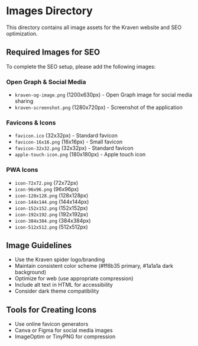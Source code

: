 # Images Directory

This directory contains all image assets for the Kraven website and SEO optimization.

## Required Images for SEO

To complete the SEO setup, please add the following images:

### Open Graph & Social Media
- `kraven-og-image.png` (1200x630px) - Open Graph image for social media sharing
- `kraven-screenshot.png` (1280x720px) - Screenshot of the application

### Favicons & Icons
- `favicon.ico` (32x32px) - Standard favicon
- `favicon-16x16.png` (16x16px) - Small favicon
- `favicon-32x32.png` (32x32px) - Standard favicon
- `apple-touch-icon.png` (180x180px) - Apple touch icon

### PWA Icons
- `icon-72x72.png` (72x72px)
- `icon-96x96.png` (96x96px)
- `icon-128x128.png` (128x128px)
- `icon-144x144.png` (144x144px)
- `icon-152x152.png` (152x152px)
- `icon-192x192.png` (192x192px)
- `icon-384x384.png` (384x384px)
- `icon-512x512.png` (512x512px)

## Image Guidelines

- Use the Kraven spider logo/branding
- Maintain consistent color scheme (#ff6b35 primary, #1a1a1a dark background)
- Optimize for web (use appropriate compression)
- Include alt text in HTML for accessibility
- Consider dark theme compatibility

## Tools for Creating Icons

- Use online favicon generators
- Canva or Figma for social media images
- ImageOptim or TinyPNG for compression
